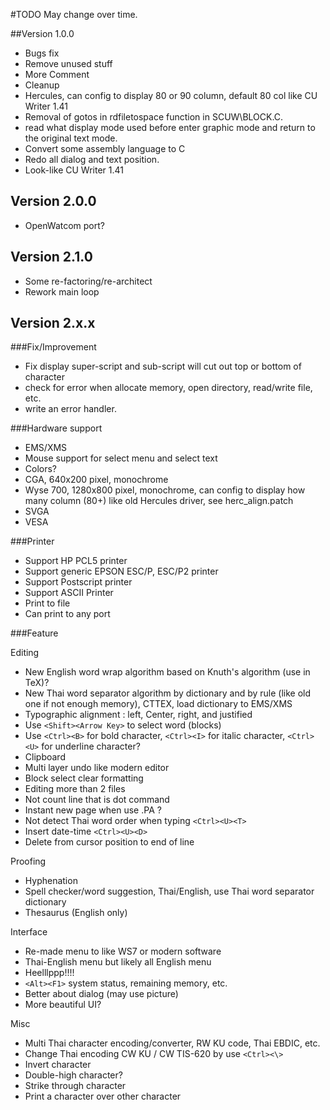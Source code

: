 #TODO
May change over time.

##Version 1.0.0
- Bugs fix
- Remove unused stuff
- More Comment
- Cleanup
- Hercules, can config to display 80 or 90 column, default 80 col like CU Writer 1.41
- Removal of gotos in rdfiletospace function in SCUW\BLOCK.C.
- read what display mode used before enter graphic mode and return to the original text mode.
- Convert some assembly language to C
- Redo all dialog and text position.
- Look-like CU Writer 1.41

## Version 2.0.0
- OpenWatcom port?

## Version 2.1.0
- Some re-factoring/re-architect
- Rework main loop

## Version 2.x.x

###Fix/Improvement
- Fix display super-script and sub-script will cut out top or bottom of character
- check for error when allocate memory, open directory, read/write file, etc.
- write an error handler.

###Hardware support
- EMS/XMS
- Mouse support for select menu and select text
- Colors?
- CGA, 640x200 pixel, monochrome
- Wyse 700, 1280x800 pixel, monochrome, can config to display how many column (80+) like old Hercules driver, see herc_align.patch
- SVGA
- VESA

###Printer
- Support HP PCL5 printer
- Support generic EPSON ESC/P, ESC/P2 printer
- Support Postscript printer
- Support ASCII Printer
- Print to file
- Can print to any port

###Feature

Editing
- New English word wrap algorithm based on Knuth's algorithm (use in TeX)?
- New Thai word separator algorithm by dictionary and by rule (like old one if not enough memory), CTTEX, load dictionary to EMS/XMS
- Typographic alignment : left, Center, right, and justified
- Use `<Shift><Arrow Key>` to select word (blocks)
- Use `<Ctrl><B>` for bold character, `<Ctrl><I>` for italic character, `<Ctrl><U>` for underline character?
- Clipboard
- Multi layer undo like modern editor
- Block select clear formatting
- Editing more than 2 files
- Not count line that is dot command
- Instant new page when use .PA ?
- Not detect Thai word order when typing `<Ctrl><U><T>`
- Insert date-time `<Ctrl><U><D>`
- Delete from cursor position to end of line

Proofing
- Hyphenation
- Spell checker/word suggestion, Thai/English, use Thai word separator dictionary
- Thesaurus (English only)

Interface
- Re-made menu to like WS7 or modern software
- Thai-English menu but likely all English menu
- Heelllppp!!!!
- `<Alt><F1>` system status, remaining memory, etc.
- Better about dialog (may use picture)
- More beautiful UI?

Misc
- Multi Thai character encoding/converter, RW KU code, Thai EBDIC, etc.
- Change Thai encoding CW KU / CW TIS-620 by use `<Ctrl><\>`
- Invert character
- Double-high character?
- Strike through character
- Print a character over other character

